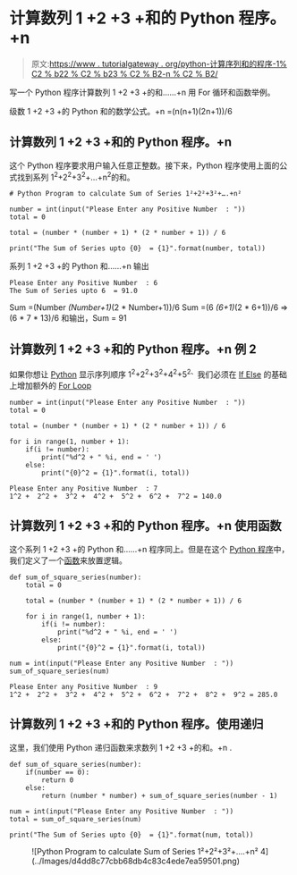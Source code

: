# 计算数列 1 +2 +3 +和的 Python 程序。+n

> 原文:[https://www . tutorialgateway . org/python-计算序列和的程序-1% C2 % b22 % C2 % b23 % C2 % B2-n % C2 % B2/](https://www.tutorialgateway.org/python-program-to-calculate-sum-of-series-1%c2%b22%c2%b23%c2%b2-n%c2%b2/)

写一个 Python 程序计算数列 1 +2 +3 +的和……+n 用 For 循环和函数举例。

级数 1 +2 +3 +的 Python 和的数学公式。+n =(n(n+1)(2n+1))/6

## 计算数列 1 +2 +3 +和的 Python 程序。+n

这个 Python 程序要求用户输入任意正整数。接下来，Python 程序使用上面的公式找到系列 1<sup>2</sup>+2<sup>2</sup>+3<sup>2</sup>+…+n<sup>2</sup>的和。

```
# Python Program to calculate Sum of Series 1²+2²+3²+….+n²

number = int(input("Please Enter any Positive Number  : "))
total = 0

total = (number * (number + 1) * (2 * number + 1)) / 6

print("The Sum of Series upto {0}  = {1}".format(number, total))
```

系列 1 +2 +3 +的 Python 和……+n 输出

```
Please Enter any Positive Number  : 6
The Sum of Series upto 6  = 91.0
```

Sum =(Number *(Number+1)*(2 * Number+1))/6
Sum =(6 *(6+1)*(2 * 6+1))/6 =>(6 * 7 * 13)/6
和输出，Sum = 91

## 计算数列 1 +2 +3 +和的 Python 程序。+n 例 2

如果你想让 [Python](https://www.tutorialgateway.org/python-tutorial/) 显示序列顺序 1<sup>2</sup>+2<sup>2</sup>+3<sup>2</sup>+4<sup>2</sup>+5<sup>2、</sup>我们必须在 [If Else](https://www.tutorialgateway.org/python-if-else/) 的基础上增加额外的 [For Loop](https://www.tutorialgateway.org/python-for-loop/)

```
number = int(input("Please Enter any Positive Number  : "))
total = 0

total = (number * (number + 1) * (2 * number + 1)) / 6

for i in range(1, number + 1):
    if(i != number):
        print("%d^2 + " %i, end = ' ')
    else:
        print("{0}^2 = {1}".format(i, total))
```

```
Please Enter any Positive Number  : 7
1^2 +  2^2 +  3^2 +  4^2 +  5^2 +  6^2 +  7^2 = 140.0
```

## 计算数列 1 +2 +3 +和的 Python 程序。+n 使用函数

这个系列 1 +2 +3 +的 Python 和……+n 程序同上。但是在这个 [Python 程序](https://www.tutorialgateway.org/python-programming-examples/)中，我们定义了一个[函数](https://www.tutorialgateway.org/functions-in-python/)来放置逻辑。

```
def sum_of_square_series(number):
    total = 0

    total = (number * (number + 1) * (2 * number + 1)) / 6

    for i in range(1, number + 1):
        if(i != number):
            print("%d^2 + " %i, end = ' ')
        else:
            print("{0}^2 = {1}".format(i, total))

num = int(input("Please Enter any Positive Number  : "))
sum_of_square_series(num)
```

```
Please Enter any Positive Number  : 9
1^2 +  2^2 +  3^2 +  4^2 +  5^2 +  6^2 +  7^2 +  8^2 +  9^2 = 285.0
```

## 计算数列 1 +2 +3 +和的 Python 程序。使用递归

这里，我们使用 Python 递归函数来求数列 1 +2 +3 +的和。+n .

```
def sum_of_square_series(number):
    if(number == 0):
        return 0
    else:
        return (number * number) + sum_of_square_series(number - 1)

num = int(input("Please Enter any Positive Number  : "))
total = sum_of_square_series(num)

print("The Sum of Series upto {0}  = {1}".format(num, total))
```

<figure class="wp-block-image">![Python Program to calculate Sum of Series 1²+2²+3²+….+n² 4](../Images/d4dd8c77cbb68db4c83c4ede7ea59501.png)</figure>